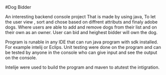 #Dog Bidder 

An interesting backend console project That is made by using java, To let the user view , sort and chose based on diffrent attributs and finaly adobe dogs. 
Where users are able to add and remove dogs from their list and on their own as an owner.
User can bid and heighest bidder will own the dog. 

Program is runable in any IDE that can run java program with sdk installed. For example intelij or Eclips. 
Unit testing were done on the program and can be tested by anyone in the console who can give input and see the output on the console. 

Intelije were used to build the program and maven to atutest the intigration. 
